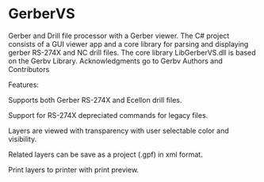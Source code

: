 # GerberVS
Gerber and Drill file processor with a Gerber viewer.
The C# project consists of a GUI viewer app and a core library for
parsing and displaying gerber RS-274X and NC drill files.
The core library LibGerberVS.dll is based on the Gerbv Library.
Acknowledgments go to Gerbv Authors and Contributors

Features:

  Supports both Gerber RS-274X and Ecellon drill files.

  Support for RS-274X depreciated commands for legacy files.

  Layers are viewed with transparency with user selectable color and visibility.

  Related layers can be save as a project (.gpf) in xml format.

  Print layers to printer with print preview.
